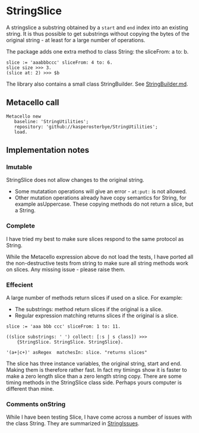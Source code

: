 # StringSlice

A stringslice a substring obtained by a `start` and `end` index into an existing string. It is thus possible to get substrings without copying the bytes of the original string - at least for a large number of operations.

The package adds one extra method to class String: the sliceFrom: a to: b. 

```smalltalk
slice := 'aaabbbccc' sliceFrom: 4 to: 6.slice size >>> 3.(slice at: 2) >>> $b
```

The library also contains a small class StringBuilder. See [StringBuilder.md](StringBuilder.md).

## Metacello call


```smalltalk
Metacello new
   baseline: 'StringUtilities';
   repository: 'github://kasperosterbye/StringUtilities';
   load.
```

## Implementation notes

### Imutable
StringSlice does not allow changes to the original string. 

* Some mutatation operations will give an error - `at:put:` is not allowed.
* Other mutation operations already have copy semantics for String, for example asUppercase. These copying methods do not return a slice, but a String.

### Complete
I have tried my best to make sure slices respond to the same protocol as String.

While the Metacello expression above do not load the tests, I have ported all the non-destructive tests from string to make sure all string methods work on slices. Any missing issue - please raise them. 

### Effecient 
A large number of methods return slices if used on a slice. For example:

* The substrings: method return slices if the original is a slice.
* Regular expression matching returns slices if the original is a slice.

```smalltalk
slice := 'aaa bbb ccc' sliceFrom: 1 to: 11.((slice substrings: ' ') collect: [:s | s class]) >>>    {StringSlice. StringSlice. StringSlice}.
    
'(a+|c+)' asRegex  matchesIn: slice. "returns slices"
```

The slice has three instance variables, the original string, start and end. Making them is therefore rather fast. In fact my timings show it is faster to make a zero length slice than a zero length string copy. There are some timing methods in the StringSlice class side. Perhaps yours computer is different than mine.

### Comments onString
While I have been testing Slice, I have come across a number of issues with the class String. They are summarized in [StringIssues](StringIssues.md).
